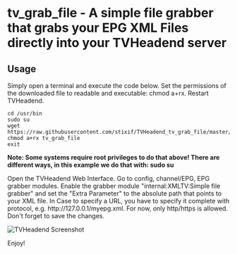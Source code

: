 <h1>tv_grab_file - A simple file grabber that grabs your EPG XML Files directly into your TVHeadend server</h1>
<h2>Usage</h2>
Simply open a terminal and execute the code below. Set the permissions of the downloaded file to readable and executable: chmod a+rx. Restart TVHeadend.

    cd /usr/bin
    sudo su
    wget https://raw.githubusercontent.com/stixif/TVHeadend_tv_grab_file/master/tv_grab_file
    chmod a+rx tv_grab_file
    exit

<b>Note: Some systems require root privileges to do that above! There are different ways, in this example we do that with: sudo su</b>
<p>
Open the TVHeadend Web Interface. Go to config, channel/EPG, EPG grabber modules. Enable the grabber module "internal:XMLTV:Simple file grabber" and set the "Extra Parameter" to the absolute path that points to your XML file.
In Case to specify a URL, you have to specify it complete with protocol, e.g. http://127.0.0.1/myepg.xml. For now, only http/https is allowed. Don't forget to save the changes.

![TVHeadend Screenshot](images/screenshot.png)

Enjoy!
